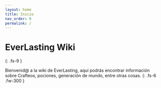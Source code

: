 ```yaml
---
layout: home
title: Inicio
nav_order: 0
permalink: /
---
```


# EverLasting Wiki
{: .fs-9 }

Bienvenid@ a la wiki de EverLasting, aquí podrás encontrar información sobre Crafteos, pociones, generación de mundo, entre otras cosas.
{: .fs-6 .fw-300 }